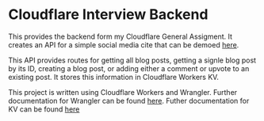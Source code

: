 # Cloudflare Interview Backend

This provides the backend form my Cloudflare General Assigment. It creates an API for a simple social media cite that can be demoed [here](https://13354f5e.cloudflare-interview-frontend.pages.dev/). 

This API provides routes for getting all blog posts, getting a signle blog post by its ID, creating a blog post, or adding either a comment or upvote to an existing post. It stores this information in Cloudflare Workers KV.

This project is written using Cloudflare Workers and Wrangler. Further documentation for Wrangler can be found [here](https://developers.cloudflare.com/workers/tooling/wrangler). Futher documentation for KV can be found [here](https://developers.cloudflare.com/workers/learning/how-kv-works)

